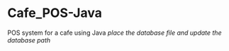 # Cafe_POS-Java
POS system for a cafe using Java
*place the database file and update the database path*
